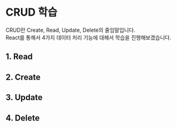 # CRUD 학습
CRUD란 Create, Read, Update, Delete의 줄임말입니다.\
React를 통해서 4가지 데이터 처리 기능에 대해서 학습을 진행해보겠습니다.

## 1. Read


## 2. Create


## 3. Update


## 4. Delete
